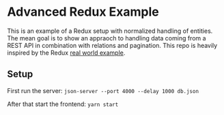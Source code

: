 # Advanced Redux Example

This is an example of a Redux setup with normalized handling of entities. The mean goal is to show an appraoch to handling data coming from a REST API in combination with relations and pagination. This repo is heavily inspired by the Redux [real world example](https://github.com/reduxjs/redux/tree/master/examples/real-world). 

## Setup

First run the server: `json-server --port 4000 --delay 1000 db.json`

After that start the frontend: `yarn start`